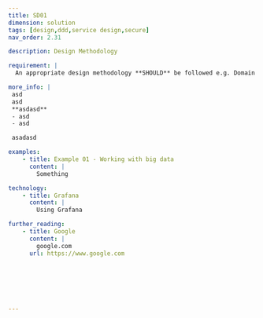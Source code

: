 ```yaml
---
title: SD01
dimension: solution
tags: [design,ddd,service design,secure]
nav_order: 2.31

description: Design Methodology

requirement: |
  An appropriate design methodology **SHOULD** be followed e.g. Domain Driven Design and **SHOULD** include NHS/CDDO Service Design and Secure by Design principles and methods.

more_info: |
 asd
 asd
 **asdasd**
 - asd 
 - asd

 asadasd

examples: 
    - title: Example 01 - Working with big data
      content: |
        Something

technology:
    - title: Grafana
      content: |
        Using Grafana

further_reading:
    - title: Google
      content: |
        google.com
      url: https://www.google.com







---
```

